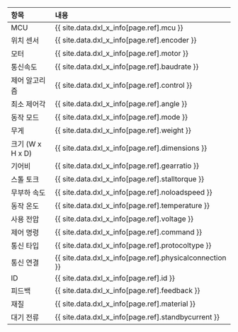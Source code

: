 
| 항목             | 내용                                                     |
|:-----------------|:---------------------------------------------------------|
| MCU              | {{ site.data.dxl_x_info[page.ref].mcu }}                 |
| 위치 센서        | {{ site.data.dxl_x_info[page.ref].encoder }}             |
| 모터             | {{ site.data.dxl_x_info[page.ref].motor }}               |
| 통신속도         | {{ site.data.dxl_x_info[page.ref].baudrate }}            |
| 제어 알고리즘    | {{ site.data.dxl_x_info[page.ref].control }}             |
| 최소 제어각      | {{ site.data.dxl_x_info[page.ref].angle }}               |
| 동작 모드        | {{ site.data.dxl_x_info[page.ref].mode }}                |
| 무게             | {{ site.data.dxl_x_info[page.ref].weight }}              |
| 크기 (W x H x D) | {{ site.data.dxl_x_info[page.ref].dimensions }}          |
| 기어비           | {{ site.data.dxl_x_info[page.ref].gearratio }}           |
| 스톨 토크        | {{ site.data.dxl_x_info[page.ref].stalltorque }}         |
| 무부하 속도      | {{ site.data.dxl_x_info[page.ref].noloadspeed }}         |
| 동작 온도        | {{ site.data.dxl_x_info[page.ref].temperature }}         |
| 사용 전압        | {{ site.data.dxl_x_info[page.ref].voltage }}             |
| 제어 명령        | {{ site.data.dxl_x_info[page.ref].command }}             |
| 통신 타입        | {{ site.data.dxl_x_info[page.ref].protocoltype }}        |
| 통신 연결        | {{ site.data.dxl_x_info[page.ref].physicalconnection }}  |
| ID               | {{ site.data.dxl_x_info[page.ref].id }}                  |
| 피드백           | {{ site.data.dxl_x_info[page.ref].feedback }}            |
| 재질             | {{ site.data.dxl_x_info[page.ref].material }}            |
| 대기 전류        | {{ site.data.dxl_x_info[page.ref].standbycurrent }}      |
